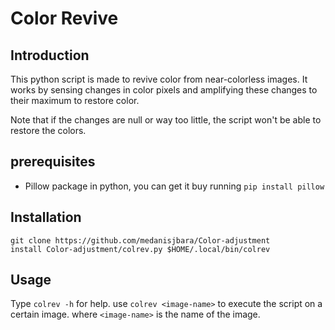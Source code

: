 # Color Revive
## Introduction
This python script is made to revive color from near-colorless images. It works by sensing changes in color pixels and amplifying these changes to their maximum to restore color.

Note that if the changes are null or way too little, the script won't be able to restore the colors.

## prerequisites
* Pillow package in python, you can get it buy running `pip install pillow`

## Installation
```
git clone https://github.com/medanisjbara/Color-adjustment
install Color-adjustment/colrev.py $HOME/.local/bin/colrev
```

## Usage
Type `colrev -h` for help.
use `colrev <image-name>` to execute the script on a certain image. where `<image-name>` is the name of the image.